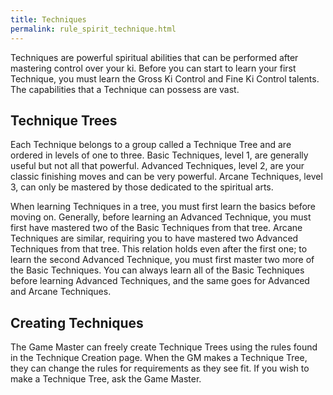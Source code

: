 ```yaml
---
title: Techniques
permalink: rule_spirit_technique.html
---
```


Techniques are powerful spiritual abilities that can be performed after mastering control over your ki. Before you can start to learn your first Technique, you must learn the Gross Ki Control and Fine Ki Control talents. The capabilities that a Technique can possess are vast.

## Technique Trees
Each Technique belongs to a group called a Technique Tree and are ordered in levels of one to three. Basic Techniques, level 1, are generally useful but not all that powerful. Advanced Techniques, level 2, are your classic finishing moves and can be very powerful. Arcane Techniques, level 3, can only be mastered by those dedicated to the spiritual arts. 

When learning Techniques in a tree, you must first learn the basics before moving on. Generally, before learning an Advanced Technique, you must first have mastered two of the Basic Techniques from that tree. Arcane Techniques are similar, requiring you to have mastered two Advanced Techniques from that tree. This relation holds even after the first one; to learn the second Advanced Technique, you must first master two more of the Basic Techniques. You can always learn all of the Basic Techniques before learning Advanced Techniques, and the same goes for Advanced and Arcane Techniques.

## Creating Techniques
The Game Master can freely create Technique Trees using the rules found in the Technique Creation page. When the GM makes a Technique Tree, they can change the rules for requirements as they see fit. If you wish to make a Technique Tree, ask the Game Master.